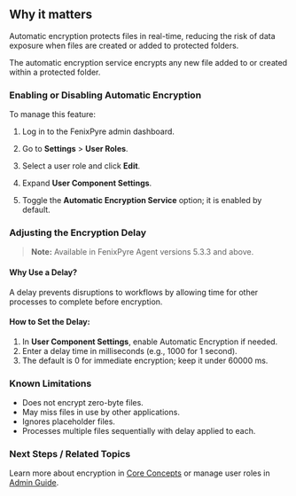 
## Why it matters
Automatic encryption protects files in real-time, reducing the risk of data exposure when files are created or added to protected folders.

The automatic encryption service encrypts any new file added to or created within a protected folder.

### Enabling or Disabling Automatic Encryption
To manage this feature:

1. Log in to the FenixPyre admin dashboard.
2. Go to **Settings** > **User Roles**.
3. Select a user role and click **Edit**.
   <!-- IMG:     ./media/07-features/screenshot-user-roles.jpg | Alt: FenixPyre admin dashboard user roles -->

4. Expand **User Component Settings**.
5. Toggle the **Automatic Encryption Service** option; it is enabled by default.
   <!-- IMG:     ./media/07-features/screenshot-toggle-encryption.jpg | Alt: Toggle for automatic encryption -->

### Adjusting the Encryption Delay
> **Note:** Available in FenixPyre Agent versions 5.3.3 and above.

#### Why Use a Delay?
A delay prevents disruptions to workflows by allowing time for other processes to complete before encryption.

#### How to Set the Delay:
1. In **User Component Settings**, enable Automatic Encryption if needed.
2. Enter a delay time in milliseconds (e.g., 1000 for 1 second).
   <!-- IMG:     ./media/07-features/screenshot-delay-settings.jpg | Alt: Input field for encryption delay -->
3. The default is 0 for immediate encryption; keep it under 60000 ms.

### Known Limitations
- Does not encrypt zero-byte files.
- May miss files in use by other applications.
- Ignores placeholder files.
- Processes multiple files sequentially with delay applied to each.

### Next Steps / Related Topics
Learn more about encryption in [Core Concepts](/02-core-concepts/encryption-model) or manage user roles in [Admin Guide](/04-admin-guide/index).
